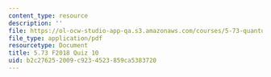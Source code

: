 ```yaml
---
content_type: resource
description: ''
file: https://ol-ocw-studio-app-qa.s3.amazonaws.com/courses/5-73-quantum-mechanics-i-fall-2018/b2c276252009c9234523859ca5383720_MIT5_73F18_quiz10.pdf
file_type: application/pdf
resourcetype: Document
title: 5.73 F2018 Quiz 10
uid: b2c27625-2009-c923-4523-859ca5383720
---
```

